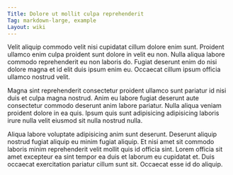 ```yaml
---
Title: Dolore ut mollit culpa reprehenderit
Tag: markdown-large, example
Layout: wiki
---
```

Velit aliquip commodo velit nisi cupidatat cillum dolore enim sunt. Proident ullamco enim culpa proident sunt dolore in velit eu non. Nulla aliqua labore commodo reprehenderit eu non laboris do. Fugiat deserunt enim do nisi dolore magna et id elit duis ipsum enim eu. Occaecat cillum ipsum officia ullamco nostrud velit.

Magna sint reprehenderit consectetur proident ullamco sunt pariatur id nisi duis et culpa magna nostrud. Anim eu labore fugiat deserunt aute consectetur commodo deserunt anim labore pariatur. Nulla aliqua veniam proident dolore in ea quis. Ipsum quis sunt adipisicing adipisicing laboris irure nulla velit eiusmod sit nulla nostrud nulla.

Aliqua labore voluptate adipisicing anim sunt deserunt. Deserunt aliquip nostrud fugiat aliquip eu minim fugiat aliquip. Et nisi amet sit commodo laboris minim reprehenderit velit mollit quis id officia sint. Lorem officia sit amet excepteur ea sint tempor ea duis et laborum eu cupidatat et. Duis occaecat exercitation pariatur cillum sunt sit. Occaecat esse id do aliquip.